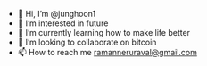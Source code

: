 - 👋 Hi, I’m @junghoon1
- 👀 I’m interested in future
- 🌱 I’m currently learning how to make life better
- 💞️ I’m looking to collaborate on bitcoin
- 📫 How to reach me ramanneruraval@gmail.com

<!---
junghoon1/junghoon1 is a ✨ special ✨ repository because its `README.md` (this file) appears on your GitHub profile.
You can click the Preview link to take a look at your changes.
--->
